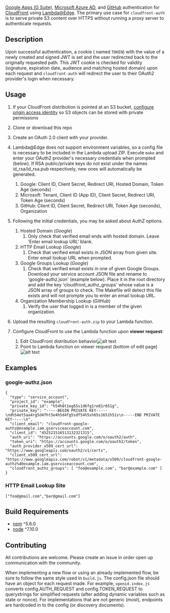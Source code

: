 [Google Apps (G Suite)](https://developers.google.com/identity/protocols/OpenIDConnect), [Microsoft Azure AD](https://docs.microsoft.com/en-us/azure/active-directory/develop/active-directory-protocols-oauth-code), and [GitHub](https://developer.github.com/apps/building-oauth-apps/authorization-options-for-oauth-apps/) authentication for [CloudFront](https://aws.amazon.com/cloudfront/) using [Lambda@Edge](http://docs.aws.amazon.com/lambda/latest/dg/lambda-edge.html). The primary use case for `cloudfront-auth` is to serve private S3 content over HTTPS without running a proxy server to authenticate requests.

## Description
Upon successful authentication, a cookie ( named `TOKEN`) with the value of a newly created and signed JWT is set and the user redirected back to the originally requested path. This JWT cookie is checked for validity (signature, expiration date, audience and matching hosted domain) upon each request and `cloudfront-auth` will redirect the user to their OAuth2 provider's login when necessary.

## Usage
1. If your CloudFront distribution is pointed at an S3 bucket, [configure origin access identity](http://docs.aws.amazon.com/AmazonCloudFront/latest/DeveloperGuide/private-content-restricting-access-to-s3.html#private-content-creating-oai-console) so S3 objects can be stored with private permissions
1. Clone or download this repo
1. Create an OAuth 2.0 client with your provider.
1. Lambda@Edge does not support environment variables, so a config file is necessary to be included in the Lambda upload ZIP. Execute `make` and enter your OAuth2 provider's necessary credentials when prompted (below).  If RSA public/private keys do not exist under the names id_rsa/id_rsa.pub respectively, new ones will automatically be generated.  
   1. Google: Client ID, Client Secret, Redirect URI, Hosted Domain, Token Age (seconds)
   1. Microsoft: Tenant, Client ID (App ID), Client Secret, Redirect URI, Token Age (seconds)
   1. GitHub: Client ID, Client Secret, Redirect URI, Token Age (seconds), Organization
1. Following the initial credentials, you may be asked about AuthZ options.
   1. Hosted Domain (*Google*)
      1. Only check that verified email ends with hosted domain. Leave 'Enter email lookup URL' blank.
   1. HTTP Email Lookup (*Google*)
      1. Check that verified email exists in JSON array from given site. Enter email lookup URL when prompted.
   1. Google Groups Lookup (*Google*)
      1. Check that verified email exists in one of given Google Groups.  Download your service account JSON file and rename to 'google-authz.json' (example below).  Place it in the root directory and add the key 'cloudfront_authz_groups' whose value is a JSON array of groups to check.  The Makefile will detect this file exists and will not prompte you to enter an email lookup URL.
   1. Organization Membership Lookup (*GitHub*)
      1. Verify the user that logged in is a member of the given organization.
1. Upload the resulting `cloudfront-auth.zip` to your Lambda function.
1. Configure CloudFront to use the Lambda function upon **viewer request**:

   1. Edit CloudFront distribution behavior![alt text](https://lh3.googleusercontent.com/T4b26lGh3yu4SSxXAG3Vb63iuWxTXkqgFTiXNp5i-NCGQ6AgH_Lal5CYse6gZJOpjSK8xKi9kuF8niPKbqjbrTFYDB7n6ZNv-mANWytL_zatFwDamFQZ_1RnDnEAGkXfrKONRNfJh6w8qjLHKuCk1JWnqsIWYnIr44J2j6wFKceasggPxnh8IfhC869-Pz3GRC6AvURWLOVoQWZI5tp7NQ6U4NGZ-dI-bEjOSTqx96PEnlbIY4r-Js76SgbKI_94aow5eMXmhbGFcsheUIZ5jRXJ6NT9Z3SpPEw0tvJwqDEs5UyM8xva_Ghb33EsV3bfDzZbaKoCXk3diKnBCV5BTpfx8szaiOxiqHZY8wfFEZfkeZi-sZECSAECcnXcIWVEGId52vjtQmNi0krfwcAUSHzkEMB3E3jHMH2fd8q3Pp8YO5w1A2wgAE_SDVuT6JRS-i1vFoRx-OkfSpNI4kdY7Uh4MxvP6fR_hNVPCxilM9y0D_S8ln7MWAPE_7V3RkV214SObk_PoU4dW3u67PD1BUfD8kR96Kf6UV8s5IhM61ks9u1PvbFj822y51CWAhTRe02tcwPdB9Km0jbYXYgzkPFkzPXCYCKeTLCg0m2m4HAUS5SL7P3ftYN98FyOdYYrbtmYiJtwatH6gjwfyX6ENc2rDMa4A8Q=w1684-h586-no "Edit behavior")
   1. Point to Lambda function on viewer request (bottom of edit page)![alt text](https://lh3.googleusercontent.com/9YGTDMxX-9q_3GhW-w9ORcWejG3ZoQUBhviVb3_Dr1iCuvbmvSHM0WXLZ5UrlvUzkuDcfBtJJMqF5C7kWdJuG5P2abOiBNhLoxTF41oQqOzyWofio6TCTW_56SjjaMCzDyocusbx9GzOaJNHAWIIvDXByLwfHCaWQf7VcGdBx4WnwKwvq5_08Pv2G2JIkznTRzSrpd6KbMpkSUT7H3dOO-mZbPEl6NKvmIJ0iAW834R4KSx0gHEtzTLYu6FPN0oWHkQwGHh2x4kmBaSp1WyxaE98okVe3QMZ_bYPt2NDVSQHuPcd3mOQAjJBNnyBoq5zgJYe5r5AdSbyIJ7bfJDthUcqk_ZL67DJ39_NkFrdyJN2A5n5Iunn2axtN7vMlsi54WxfcQFpxTs3x_2QPRYGEaYUnjuLVpS7ZdlDgp3-46pUqEISCOAVb5wMU2lY4KFEdEiSOccKcvjuyK25GxvDvGkZTR5xP6DRm8A6uOmQbOEEL5M9OMB0_OS5pMW_DWAnXeqwHSLZk42Wc58YyJlLSZ0WBnFPvAHoEuV2N-mYL6NhKSoLBEK_HM6TyEH03SolS6baVyTH_cPSDwya-N7EQtnyM1aL3WKaKv6V_ETTH3g8zOB-EydUbjpEEPyUJrjqFsrHNQieeksEGIWe0gqX93r7FpxiLXk=w1528-h298-no "Point to Lambda function on viewer request")

## Examples
### google-authz.json
```
{
  "type": "service_account",
  "project_id": "example",
  "private_key_id": "h54h8t1eg65s1d6fg1re81r651g",
  "private_key": "-----BEGIN PRIVATE KEY-----\ndh54et5aa4rg5d4fht5e4h5d4fg5sdf54h5sh65s1651h51s\n-----END PRIVATE KEY-----\n",
  "client_email": "cloudfront-google-authz@example.iam.gserviceaccount.com",
  "client_id": "452521516513132321315",
  "auth_uri": "https://accounts.google.com/o/oauth2/auth",
  "token_uri": "https://accounts.google.com/o/oauth2/token",
  "auth_provider_x509_cert_url": "https://www.googleapis.com/oauth2/v1/certs",
  "client_x509_cert_url": "https://www.googleapis.com/robot/v1/metadata/x509/cloudfront-google-authz%40example.iam.gserviceaccount.com",
  "cloudfront_authz_groups": [ "foo@example.com", "bar@example.com" ]
}

```
### HTTP Email Lookup Site
```
["foo@gmail.com","bar@gmail.com"]
```

## Build Requirements
 - [npm](https://www.npmjs.com/) ^5.6.0
 - [node](https://nodejs.org/en/) ^7.10.0

## Contributing
All contributions are welcome. Please create an issue in order open up communication with the community.

When implementing a new flow or using an already implemented flow, be sure to follow the same style used in `build.js`.  The config.json file should have an object for each request made.  For example, `openid.index.js` converts config.AUTH_REQUEST and config.TOKEN_REQUEST to querystrings for simplified requests (after adding dynamic variables such as state or nonce). For implementations that are not generic (most), endpoints are hardcoded in to the config (or discovery documents).

